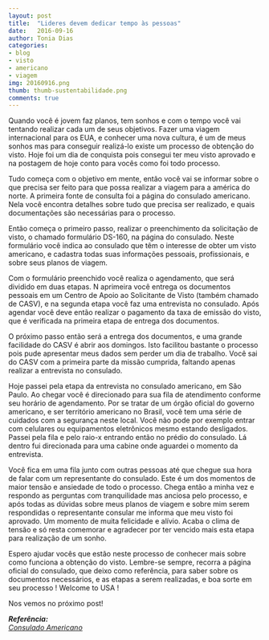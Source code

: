 ```yaml
---
layout: post
title:  "Lideres devem dedicar tempo às pessoas"
date:   2016-09-16
author: Tonia Dias
categories: 
- blog
- visto
- americano
- viagem
img: 20160916.png
thumb: thumb-sustentabilidade.png
comments: true
---
```


Quando você é jovem faz planos, tem sonhos e com o tempo você vai tentando realizar cada um de seus objetivos. Fazer uma viagem internacional para os EUA, e conhecer uma nova cultura, é um de meus sonhos mas para conseguir realizá-lo existe um processo de obtenção do visto. Hoje foi um dia de conquista pois consegui ter meu visto aprovado e na postagem de hoje conto para vocês como foi todo processo.<!--more-->

Tudo começa com o objetivo em mente, então você vai se informar sobre o que precisa ser feito para que possa realizar a viagem para a américa do norte. A primeira fonte de consulta foi a página do consulado americano. Nela você encontra detalhes sobre tudo que precisa ser realizado, e quais documentações são necessárias para o processo.

Então começa o primeiro passo, realizar o preenchimento da solicitação de visto, o chamado formulário DS-160, na página do consulado. Neste formulário você indica ao consulado que têm o interesse de obter um visto americano, e cadastra todas suas informações pessoais, profissionais, e sobre seus planos de viagem.

Com o formulário preenchido você realiza o agendamento, que será dividido em duas etapas. N aprimeira você entrega os documentos pessoais em um Centro de Apoio ao Solicitante de Visto (também chamado de CASV), e na segunda etapa você faz uma  entrevista no consulado. Após agendar você deve então realizar o pagamento da taxa de emissão do visto, que é verificada na primeira etapa de entrega dos documentos.

O próximo passo então será a entrega dos documentos, e uma grande facilidade do CASV é abrir aos domingos. Isto facilitou bastante o processo pois pude apresentar meus dados sem perder um dia de trabalho. Você sai do CASV com a primeira parte da missão cumprida, faltando apenas realizar a entrevista no consulado.

Hoje passei pela etapa da entrevista no consulado americano, em São Paulo. Ao chegar você é direcionado para sua fila de atendimento conforme seu horário de agendamento. Por se tratar de um órgão oficial do governo americano, e ser território americano no Brasil, você tem uma série de cuidados com a segurança neste local. Você não pode por exemplo entrar com celulares ou equipamentos eletrônicos mesmo estando desligados. Passei pela fila e pelo raio-x entrando então no prédio do consulado. Lá dentro fui direcionada para uma cabine onde aguardei o momento da entrevista. 

Você fica em uma fila junto com outras pessoas até que chegue sua hora de falar com um representante do consulado. Este é um dos momentos de maior tensão e ansiedade de todo o processo. Chega então a minha vez e respondo as perguntas com tranquilidade mas anciosa pelo processo, e após todas as dúvidas sobre meus planos de viagem e sobre mim serem respondidas o representante consular me informa que meu visto foi aprovado. Um momento de muita felicidade e alívio. Acaba o clima de tensão e só resta comemorar e agradecer por ter vencido mais esta etapa para realização de um sonho.

Espero ajudar vocês que estão neste processo de conhecer mais sobre como funciona a obtenção do visto. Lembre-se sempre, recorra a página oficial do consulado, que deixo como referência, para saber sobre os documentos necessários, e as etapas a serem realizadas, e boa sorte em seu processo ! Welcome to USA !

Nos vemos no próximo post!

<i>
	<b>Referência: </b><br/>
	<a href="https://ais.usvisa-info.com/pt-br/niv/information/niv">Consulado Americano</a><br/>
</i>